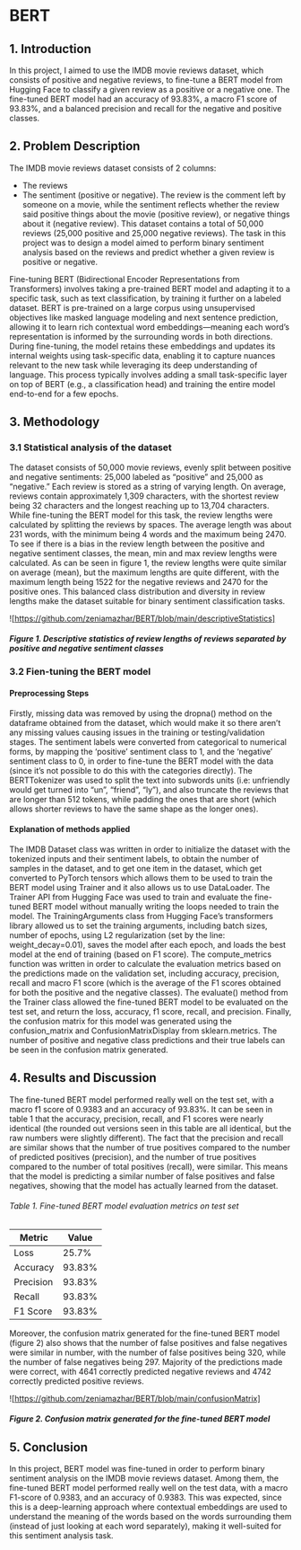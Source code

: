 # BERT

## 1. Introduction
In this project, I aimed to use the IMDB movie reviews dataset, which consists of positive and negative reviews, to fine-tune a BERT model from Hugging Face to classify a given review as a positive or a negative one. The fine-tuned BERT model had an accuracy of 93.83%, a macro F1 score of 93.83%, and a balanced precision and recall for the negative and positive classes.

## 2. Problem Description
The IMDB movie reviews dataset consists of 2 columns: 
- The reviews
- The sentiment (positive or negative). 
The review is the comment left by someone on a movie, while the sentiment reflects whether the review said positive things about the movie (positive review), or  negative things about it (negative review). This dataset contains a total of 50,000 reviews (25,000 positive and 25,000 negative reviews). The task in this project was to design a model aimed to perform binary sentiment analysis based on the reviews and predict whether a given review is positive or negative.

Fine-tuning BERT (Bidirectional Encoder Representations from Transformers) involves taking a pre-trained BERT model and adapting it to a specific task, such as text classification, by training it further on a labeled dataset. BERT is pre-trained on a large corpus using unsupervised objectives like masked language modeling and next sentence prediction, allowing it to learn rich contextual word embeddings—meaning each word’s representation is informed by the surrounding words in both directions. During fine-tuning, the model retains these embeddings and updates its internal weights using task-specific data, enabling it to capture nuances relevant to the new task while leveraging its deep understanding of language. This process typically involves adding a small task-specific layer on top of BERT (e.g., a classification head) and training the entire model end-to-end for a few epochs.

## 3. Methodology

### 3.1 Statistical analysis of the dataset
The dataset consists of 50,000 movie reviews, evenly split between positive and negative sentiments: 25,000 labeled as “positive” and 25,000 as “negative.” Each review is stored as a string of varying length. On average, reviews contain approximately 1,309 characters, with the shortest review being 32 characters and the longest reaching up to 13,704 characters. While fine-tuning the BERT model for this task, the review lengths were calculated by splitting the reviews by spaces. The average length was about 231 words, with the minimum being 4 words and the maximum being 2470. To see if there is a bias in the review length between the positive and negative sentiment classes, the mean, min and max review lengths were calculated. As can be seen in figure 1, the review lengths were quite similar on average (mean), but the maximum lengths are quite different, with the maximum length being 1522 for the negative reviews and 2470 for the positive ones. This balanced class distribution and diversity in review lengths make the dataset suitable for binary sentiment classification tasks.

![https://github.com/zeniamazhar/BERT/blob/main/descriptiveStatistics]
##### Figure 1. Descriptive statistics of review lengths of reviews separated by positive and negative sentiment classes

### 3.2 Fien-tuning the BERT model

#### Preprocessing Steps
Firstly, missing data was removed by using the dropna() method on the dataframe obtained from the dataset, which would make it so there aren’t any missing values causing issues in the training or testing/validation stages. The sentiment labels were converted from categorical to numerical forms, by mapping the ‘positive’ sentiment class to 1, and the ‘negative’ sentiment class to 0, in order to fine-tune the BERT model with the data (since it’s not possible to do this with the categories directly). The BERTTokenizer was used to split the text into subwords units (i.e: unfriendly would get turned into “un”, “friend”, “ly”), and also truncate the reviews that are longer than 512 tokens, while padding the ones that are short (which allows shorter reviews to have the same shape as the longer ones).

#### Explanation of methods applied
The IMDB Dataset class was written in order to initialize the dataset with the tokenized inputs and their sentiment labels, to obtain the number of samples in the dataset, and to get one item in the dataset, which get converted to PyTorch tensors which allows them to be used to train the BERT model using Trainer and it also allows us to use DataLoader. 
The Trainer API from Hugging Face was used to train and evaluate the fine-tuned BERT model without manually writing the loops needed to train the model. The TrainingArguments class from Hugging Face’s transformers library allowed us to set the training arguments, including batch sizes, number of epochs, using L2 regularization (set by the line: weight_decay=0.01), saves the model after each epoch, and loads the best model at the end of training (based on F1 score). 
The compute_metrics function was written in order to calculate the evaluation metrics based on the predictions made on the validation set, including accuracy, precision, recall and macro F1 score (which is the average of the F1 scores obtained for both the positive and the negative classes).
The evaluate() method from the Trainer class allowed the fine-tuned BERT model to be evaluated on the test set, and return the loss, accuracy, f1 score, recall, and precision. Finally, the confusion matrix for this model was generated using the confusion_matrix and ConfusionMatrixDisplay from sklearn.metrics. The number of positive and negative class predictions and their true labels can be seen in the confusion matrix generated.

## 4. Results and Discussion

The fine-tuned BERT model performed really well on the test set, with a macro f1 score of 0.9383 and an accuracy of 93.83%. It can be seen in table 1 that the accuracy, precision, recall, and F1 scores were nearly identical (the rounded out versions seen in this table are all identical, but the raw numbers were slightly different). The fact that the precision and recall are similar shows that the number of true positives compared to the number of predicted positives (precision), and the number of true positives compared to the number of total positives (recall), were similar. This means that the model is predicting a similar number of false positives and false negatives, showing that the model has actually learned from the dataset. 

###### Table 1. Fine-tuned BERT model evaluation metrics on test set
| Metric     | Value   |
|------------|---------|
| Loss       | 25.7%   |
| Accuracy   | 93.83%  |
| Precision  | 93.83%  |
| Recall     | 93.83%  |
| F1 Score   | 93.83%  |

 
Moreover, the confusion matrix generated for the fine-tuned BERT model (figure 2) also shows that the number of false positives and false negatives were similar in number, with the number of false positives being 320, while the number of false negatives being 297. Majority of the
predictions made were correct, with 4641 correctly predicted negative reviews and 4742 correctly predicted positive reviews.

![https://github.com/zeniamazhar/BERT/blob/main/confusionMatrix]
##### Figure 2. Confusion matrix generated for the fine-tuned BERT model

## 5. Conclusion
In this project, BERT model was fine-tuned in order to perform binary sentiment analysis on the IMDB movie reviews dataset. Among them, the fine-tuned BERT model performed really well on the test data, with a macro F1-score of 0.9383, and an accuracy of 0.9383. This was expected, since this is a deep-learning approach where contextual embeddings are used to understand the meaning of the words based on the words surrounding them (instead of just looking at each word separately), making it well-suited for this sentiment analysis task.

